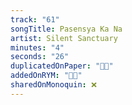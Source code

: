 ```yaml
---
track: "61"
songTitle: Pasensya Ka Na
artist: Silent Sanctuary
minutes: "4"
seconds: "26"
duplicatedOnPaper: "👍🏻"
addedOnRYM: "👍🏻"
sharedOnMonoquin: ❌
---
```

